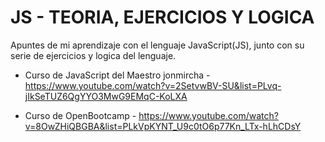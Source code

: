 # JS - TEORIA, EJERCICIOS Y LOGICA

Apuntes de mi aprendizaje con el lenguaje JavaScript(JS), junto con su serie de ejercicios y logica del lenguaje.

- Curso de JavaScript del Maestro jonmircha - https://www.youtube.com/watch?v=2SetvwBV-SU&list=PLvq-jIkSeTUZ6QgYYO3MwG9EMqC-KoLXA

- Curso de OpenBootcamp - https://www.youtube.com/watch?v=8OwZHiQBGBA&list=PLkVpKYNT_U9c0tO6p77Kn_LTx-hLhCDsY
